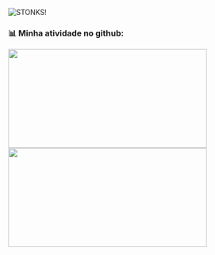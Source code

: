 

![STONKS!](https://media2.giphy.com/media/YnkMcHgNIMW4Yfmjxr/giphy.gif)

### :bar_chart: Minha atividade no github:
<div>
    <a href="https://github.com/miguelchiarello?tab=repositories">
      <img align="left" src="https://github-readme-stats.vercel.app/api/top-langs/?username=miguelchiarello&layout=compact&theme=dracula" width="400" height="200"/>
    </a>
    <a href="https://github.com/miguelchiarello?tab=repositories">
      <img align="left" src="https://github-readme-stats.vercel.app/api?username=miguelchiarello&,issues&show_icons=true&layout=compact&theme=dracula" width="400" height="200"/>
    </a>
</div>

<!--
**miguelchiarello/miguelchiarello** is a ✨ _special_ ✨ repository because its `README.md` (this file) appears on your GitHub profile.

#### Follow me on my social network:

[![Github Badge](https://img.shields.io/badge/-Github-000?style=flat-square&logo=Github&logoColor=white&link=https://github.com/miguelchiarello)](https://github.com/miguelchiarello)

Here are some ideas to get you started:

- 🔭 I’m currently working on ...
- 🌱 I’m currently learning ...
- 👯 I’m looking to collaborate on ...
- 🤔 I’m looking for help with ...
- 💬 Ask me about ...
- 📫 How to reach me: ...
- 😄 Pronouns: ...
- ⚡ Fun fact: ...
-->
